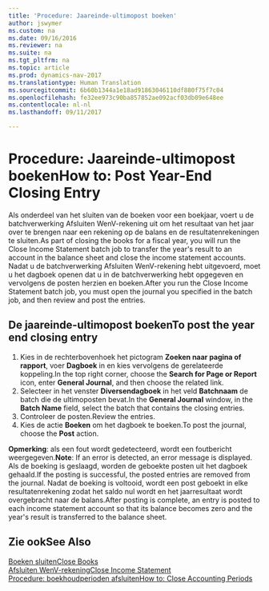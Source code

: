 ```yaml
---
title: 'Procedure: Jaareinde-ultimopost boeken'
author: jswymer
ms.custom: na
ms.date: 09/16/2016
ms.reviewer: na
ms.suite: na
ms.tgt_pltfrm: na
ms.topic: article
ms.prod: dynamics-nav-2017
ms.translationtype: Human Translation
ms.sourcegitcommit: 6b60b1344a1e18ad91863046110df880f75f7c04
ms.openlocfilehash: fe32ee973c90ba857852ae092acf03db09e648ee
ms.contentlocale: nl-nl
ms.lasthandoff: 09/11/2017

---
```

# <a name="how-to-post-year-end-closing-entry"></a><span data-ttu-id="41400-102">Procedure: Jaareinde-ultimopost boeken</span><span class="sxs-lookup"><span data-stu-id="41400-102">How to: Post Year-End Closing Entry</span></span>
<span data-ttu-id="41400-103">Als onderdeel van het sluiten van de boeken voor een boekjaar, voert u de batchverwerking Afsluiten WenV-rekening uit om het resultaat van het jaar over te brengen naar een rekening op de balans en de resultatenrekeningen te sluiten.</span><span class="sxs-lookup"><span data-stu-id="41400-103">As part of closing the books for a fiscal year, you will run the Close Income Statement batch job to transfer the year's result to an account in the balance sheet and close the income statement accounts.</span></span> <span data-ttu-id="41400-104">Nadat u de batchverwerking Afsluiten WenV-rekening hebt uitgevoerd, moet u het dagboek openen dat u in de batchverwerking hebt opgegeven en vervolgens de posten herzien en boeken.</span><span class="sxs-lookup"><span data-stu-id="41400-104">After you run the Close Income Statement batch job, you must open the journal you specified in the batch job, and then review and post the entries.</span></span>

## <a name="to-post-the-year-end-closing-entry"></a><span data-ttu-id="41400-105">De jaareinde-ultimopost boeken</span><span class="sxs-lookup"><span data-stu-id="41400-105">To post the year end closing entry</span></span>
1. <span data-ttu-id="41400-106">Kies in de rechterbovenhoek het pictogram **Zoeken naar pagina of rapport**, voer **Dagboek** in en kies vervolgens de gerelateerde koppeling.</span><span class="sxs-lookup"><span data-stu-id="41400-106">In the top right corner, choose the **Search for Page or Report** icon, enter **General Journal**, and then choose the related link.</span></span>
2. <span data-ttu-id="41400-107">Selecteer in het venster **Diversendagboek** in het veld **Batchnaam** de batch die de ultimoposten bevat.</span><span class="sxs-lookup"><span data-stu-id="41400-107">In the **General Journal** window, in the **Batch Name** field, select the batch that contains the closing entries.</span></span>
3. <span data-ttu-id="41400-108">Controleer de posten.</span><span class="sxs-lookup"><span data-stu-id="41400-108">Review the entries.</span></span>
4. <span data-ttu-id="41400-109">Kies de actie **Boeken** om het dagboek te boeken.</span><span class="sxs-lookup"><span data-stu-id="41400-109">To post the journal, choose the **Post** action.</span></span>

<span data-ttu-id="41400-110">**Opmerking**: als een fout wordt gedetecteerd, wordt een foutbericht weergegeven.</span><span class="sxs-lookup"><span data-stu-id="41400-110">**Note**: If an error is detected, an error message is displayed.</span></span> <span data-ttu-id="41400-111">Als de boeking is geslaagd, worden de geboekte posten uit het dagboek gehaald.</span><span class="sxs-lookup"><span data-stu-id="41400-111">If the posting is successful, the posted entries are removed from the journal.</span></span> <span data-ttu-id="41400-112">Nadat de boeking is voltooid, wordt een post geboekt in elke resultatenrekening zodat het saldo nul wordt en het jaarresultaat wordt overgebracht naar de balans.</span><span class="sxs-lookup"><span data-stu-id="41400-112">After posting is complete, an entry is posted to each income statement account so that its balance becomes zero and the year's result is transferred to the balance sheet.</span></span>

## <a name="see-also"></a><span data-ttu-id="41400-113">Zie ook</span><span class="sxs-lookup"><span data-stu-id="41400-113">See Also</span></span>
[<span data-ttu-id="41400-114">Boeken sluiten</span><span class="sxs-lookup"><span data-stu-id="41400-114">Close Books</span></span>](year-close-books.md)  
[<span data-ttu-id="41400-115">Afsluiten WenV-rekening</span><span class="sxs-lookup"><span data-stu-id="41400-115">Close Income Statement</span></span>](year-close-income-statement.md)  
[<span data-ttu-id="41400-116">Procedure: boekhoudperioden afsluiten</span><span class="sxs-lookup"><span data-stu-id="41400-116">How to: Close Accounting Periods</span></span>](year-close-account-periods.md)  
